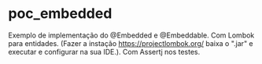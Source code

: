 # poc_embedded

Exemplo de implementação do @Embedded e @Embeddable.
Com Lombok para entidades. (Fazer a instação https://projectlombok.org/ baixa o ".jar" e executar e configurar na sua IDE.).
Com Assertj nos testes.